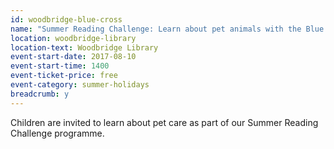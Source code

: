 ```yaml
---
id: woodbridge-blue-cross
name: "Summer Reading Challenge: Learn about pet animals with the Blue Cross"
location: woodbridge-library
location-text: Woodbridge Library
event-start-date: 2017-08-10
event-start-time: 1400
event-ticket-price: free
event-category: summer-holidays
breadcrumb: y
---
```


Children are invited to learn about pet care as part of our Summer Reading Challenge programme.
